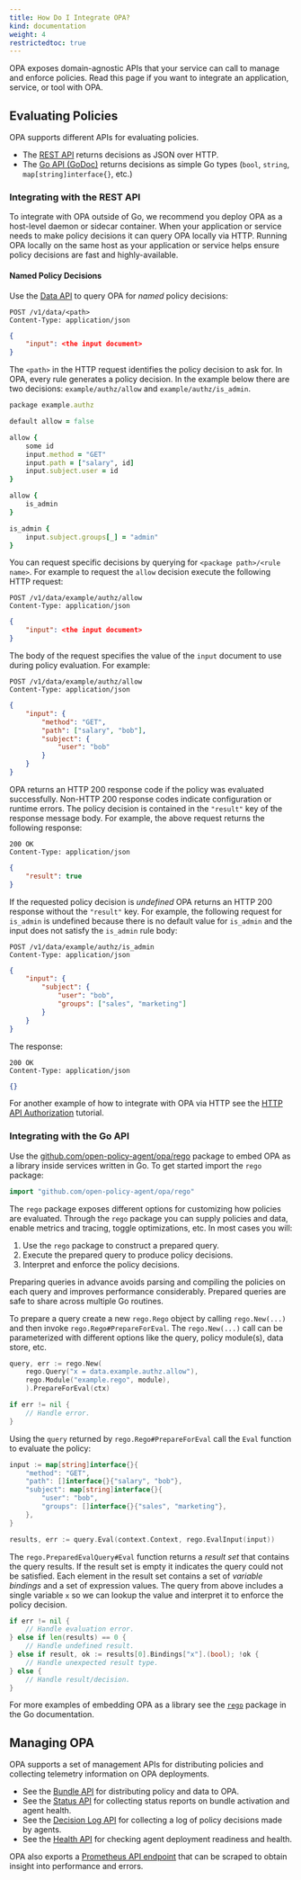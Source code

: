 ```yaml
---
title: How Do I Integrate OPA?
kind: documentation
weight: 4
restrictedtoc: true
---
```


OPA exposes domain-agnostic APIs that your service can call to manage and
enforce policies. Read this page if you want to integrate an application,
service, or tool with OPA.

## Evaluating Policies

OPA supports different APIs for evaluating policies.

* The [REST API](../rest-api) returns decisions as JSON over HTTP.
* The [Go API (GoDoc)](https://godoc.org/github.com/open-policy-agent/opa/rego) returns
  decisions as simple Go types (`bool`, `string`, `map[string]interface{}`,
  etc.)

### Integrating with the REST API

To integrate with OPA outside of Go, we recommend you deploy OPA as a host-level
daemon or sidecar container. When your application or service needs to make
policy decisions it can query OPA locally via HTTP. Running OPA locally on the
same host as your application or service helps ensure policy decisions are fast
and highly-available.

#### Named Policy Decisions

Use the [Data API](../rest-api#data-api) to query OPA for _named_ policy decisions:

```http
POST /v1/data/<path>
Content-Type: application/json
```

```json
{
    "input": <the input document>
}
```

The `<path>` in the HTTP request identifies the policy decision to ask for. In
OPA, every rule generates a policy decision. In the example below there are two
decisions: `example/authz/allow` and `example/authz/is_admin`.

```ruby
package example.authz

default allow = false

allow {
    some id
    input.method = "GET"
    input.path = ["salary", id]
    input.subject.user = id
}

allow {
    is_admin
}

is_admin {
    input.subject.groups[_] = "admin"
}
```

You can request specific decisions by querying for `<package path>/<rule name>`.
For example to request the `allow` decision execute the following HTTP request:

```http
POST /v1/data/example/authz/allow
Content-Type: application/json
```

```json
{
    "input": <the input document>
}
```

The body of the request specifies the value of the `input` document to use
during policy evaluation. For example:

```http
POST /v1/data/example/authz/allow
Content-Type: application/json
```
```json
{
    "input": {
        "method": "GET",
        "path": ["salary", "bob"],
        "subject": {
            "user": "bob"
        }
    }
}
```

OPA returns an HTTP 200 response code if the policy was evaluated successfully.
Non-HTTP 200 response codes indicate configuration or runtime errors. The policy
decision is contained in the `"result"` key of the response message body. For
example, the above request returns the following response:

```http
200 OK
Content-Type: application/json
```

```json
{
    "result": true
}
```

If the requested policy decision is _undefined_ OPA returns an HTTP 200 response
without the `"result"` key. For example, the following request for `is_admin` is
undefined because there is no default value for `is_admin` and the input does
not satisfy the `is_admin` rule body:

```http
POST /v1/data/example/authz/is_admin
Content-Type: application/json
```

```json
{
    "input": {
        "subject": {
            "user": "bob",
            "groups": ["sales", "marketing"]
        }
    }
}
```

The response:

```http
200 OK
Content-Type: application/json
```

```json
{}
```

For another example of how to integrate with OPA via HTTP see the [HTTP
API Authorization](../http-api-authorization) tutorial.

### Integrating with the Go API

Use the
[github.com/open-policy-agent/opa/rego](https://godoc.org/github.com/open-policy-agent/opa/rego)
package to embed OPA as a library inside services written in Go. To get started
import the `rego` package:

```go
import "github.com/open-policy-agent/opa/rego"
```

The `rego` package exposes different options for customizing how policies are
evaluated. Through the `rego` package you can supply policies and data, enable
metrics and tracing, toggle optimizations, etc. In most cases you will:

1. Use the `rego` package to construct a prepared query.
2. Execute the prepared query to produce policy decisions.
3. Interpret and enforce the policy decisions.

Preparing queries in advance avoids parsing and compiling the policies on each
query and improves performance considerably. Prepared queries are safe to share
across multiple Go routines.

To prepare a query create a new `rego.Rego` object by calling `rego.New(...)`
and then invoke `rego.Rego#PrepareForEval`. The `rego.New(...)` call can be
parameterized with different options like the query, policy module(s), data
store, etc.

```go
query, err := rego.New(
    rego.Query("x = data.example.authz.allow"),
    rego.Module("example.rego", module),
    ).PrepareForEval(ctx)

if err != nil {
    // Handle error.
}
```

Using the `query` returned by `rego.Rego#PrepareForEval` call the `Eval`
function to evaluate the policy:

```go
input := map[string]interface{}{
    "method": "GET",
    "path": []interface{}{"salary", "bob"},
    "subject": map[string]interface{}{
        "user": "bob",
        "groups": []interface{}{"sales", "marketing"},
    },
}

results, err := query.Eval(context.Context, rego.EvalInput(input))
```

The `rego.PreparedEvalQuery#Eval` function returns a _result set_ that contains
the query results. If the result set is empty it indicates the query could not
be satisfied. Each element in the result set contains a set of _variable
bindings_ and a set of expression values. The query from above includes a single
variable `x` so we can lookup the value and interpret it to enforce the policy
decision.

```go
if err != nil {
    // Handle evaluation error.
} else if len(results) == 0 {
    // Handle undefined result.
} else if result, ok := results[0].Bindings["x"].(bool); !ok {
    // Handle unexpected result type.
} else {
    // Handle result/decision.
}
```

For more examples of embedding OPA as a library see the
[`rego`](https://godoc.org/github.com/open-policy-agent/opa/rego#pkg-examples)
package in the Go documentation.

## Managing OPA

OPA supports a set of management APIs for distributing policies and collecting
telemetry information on OPA deployments.

- See the [Bundle API](../bundles) for distributing policy and data to OPA.
- See the [Status API](../status) for collecting status reports on bundle activation and agent health.
- See the [Decision Log API](../decision-logs) for collecting a log of policy decisions made by agents.
- See the [Health API](../rest-api#health-api) for checking agent deployment readiness and health.

OPA also exports a [Prometheus API endpoint](../monitoring) that can be scraped to obtain
insight into performance and errors.